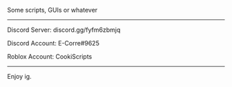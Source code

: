 Some scripts, GUIs or whatever

---------------------------------------------

Discord Server: discord.gg/fyfm6zbmjq

Discord Account: E-Corre#9625

Roblox Account: CookiScripts

---------------------------------------------

Enjoy ig.
